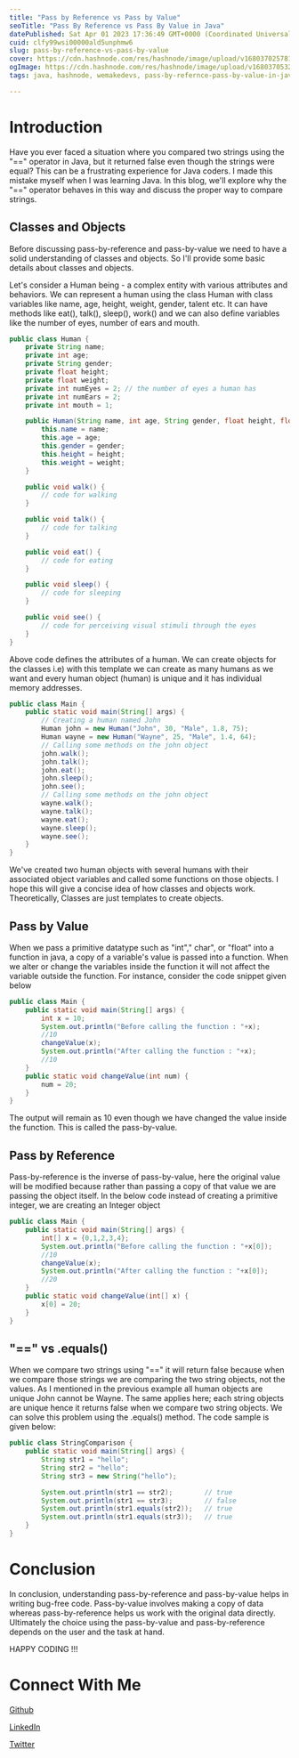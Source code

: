 ```yaml
---
title: "Pass by Reference vs Pass by Value"
seoTitle: "Pass By Reference vs Pass By Value in Java"
datePublished: Sat Apr 01 2023 17:36:49 GMT+0000 (Coordinated Universal Time)
cuid: clfy99wsi00000ald5unphmw6
slug: pass-by-reference-vs-pass-by-value
cover: https://cdn.hashnode.com/res/hashnode/image/upload/v1680370257815/4baae04b-f15f-4a85-88a1-2aca25a41132.png
ogImage: https://cdn.hashnode.com/res/hashnode/image/upload/v1680370532198/776f5042-3708-4f38-a76a-142df4b33c02.png
tags: java, hashnode, wemakedevs, pass-by-refernce-pass-by-value-in-java

---
```


# Introduction

Have you ever faced a situation where you compared two strings using the "==" operator in Java, but it returned false even though the strings were equal? This can be a frustrating experience for Java coders. I made this mistake myself when I was learning Java. In this blog, we'll explore why the "==" operator behaves in this way and discuss the proper way to compare strings.

## Classes and Objects

Before discussing pass-by-reference and pass-by-value we need to have a solid understanding of classes and objects. So I'll provide some basic details about classes and objects.

Let's consider a Human being - a complex entity with various attributes and behaviors. We can represent a human using the class Human with class variables like name, age, height, weight, gender, talent etc. It can have methods like eat(), talk(), sleep(), work() and we can also define variables like the number of eyes, number of ears and mouth.

```java
public class Human {
    private String name;
    private int age;
    private String gender;
    private float height;
    private float weight;
    private int numEyes = 2; // the number of eyes a human has
    private int numEars = 2;
    private int mouth = 1;

    public Human(String name, int age, String gender, float height, float weight) {
        this.name = name;
        this.age = age;
        this.gender = gender;
        this.height = height;
        this.weight = weight;
    }

    public void walk() {
        // code for walking
    }

    public void talk() {
        // code for talking
    }

    public void eat() {
        // code for eating
    }

    public void sleep() {
        // code for sleeping
    }

    public void see() {
        // code for perceiving visual stimuli through the eyes
    }
}
```

Above code defines the attributes of a human. We can create objects for the classes i.e) with this template we can create as many humans as we want and every human object (human) is unique and it has individual memory addresses.

```java
public class Main {
    public static void main(String[] args) {
        // Creating a human named John 
        Human john = new Human("John", 30, "Male", 1.8, 75);
        Human wayne = new Human("Wayne", 25, "Male", 1.4, 64);
        // Calling some methods on the john object
        john.walk();
        john.talk();
        john.eat();
        john.sleep();
        john.see();
        // Calling some methods on the john object
        wayne.walk();
        wayne.talk();
        wayne.eat();
        wayne.sleep();
        wayne.see();
    }
}
```

We've created two human objects with several humans with their associated object variables and called some functions on those objects. I hope this will give a concise idea of how classes and objects work. Theoretically, Classes are just templates to create objects.

## Pass by Value

When we pass a primitive datatype such as "int"," char", or "float" into a function in java, a copy of a variable's value is passed into a function. When we alter or change the variables inside the function it will not affect the variable outside the function. For instance, consider the code snippet given below

```java
public class Main {
    public static void main(String[] args) {
        int x = 10;
        System.out.println("Before calling the function : "+x);
        //10
        changeValue(x);
        System.out.println("After calling the function : "+x);
        //10
    }
    public static void changeValue(int num) {
        num = 20;
    }
}
```

The output will remain as 10 even though we have changed the value inside the function. This is called the pass-by-value.

## Pass by Reference

Pass-by-reference is the inverse of pass-by-value, here the original value will be modified because rather than passing a copy of that value we are passing the object itself. In the below code instead of creating a primitive integer, we are creating an Integer object

```java
public class Main {
    public static void main(String[] args) {
        int[] x = {0,1,2,3,4};
        System.out.println("Before calling the function : "+x[0]);
        //10
        changeValue(x);
        System.out.println("After calling the function : "+x[0]);
        //20
    }
    public static void changeValue(int[] x) {
        x[0] = 20;
    }
}
```

## "==" vs .equals()

When we compare two strings using "==" it will return false because when we compare those strings we are comparing the two string objects, not the values. As I mentioned in the previous example all human objects are unique John cannot be Wayne. The same applies here; each string objects are unique hence it returns false when we compare two string objects. We can solve this problem using the .equals() method. The code sample is given below:

```java
public class StringComparison {
    public static void main(String[] args) {
        String str1 = "hello";
        String str2 = "hello";
        String str3 = new String("hello");

        System.out.println(str1 == str2);        // true
        System.out.println(str1 == str3);        // false
        System.out.println(str1.equals(str2));   // true
        System.out.println(str1.equals(str3));   // true
    }
}
```

# Conclusion

In conclusion, understanding pass-by-reference and pass-by-value helps in writing bug-free code. Pass-by-value involves making a copy of data whereas pass-by-reference helps us work with the original data directly. Ultimately the choice using the pass-by-value and pass-by-reference depends on the user and the task at hand.

HAPPY CODING !!!

# Connect With Me

[Github](https://github.com/iamvbenz49)

[LinkedIn](https://www.linkedin.com/in/sham-vijay-v-a568a7238/)

[Twitter](https://twitter.com/iamvbenz)